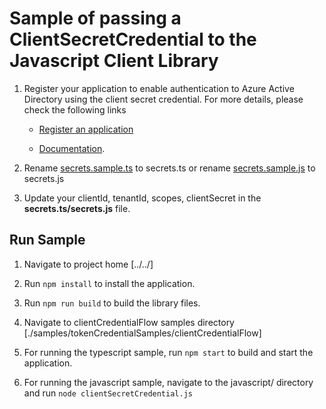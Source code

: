 # Sample of passing a ClientSecretCredential to the Javascript Client Library

1. Register your application to enable authentication to Azure Active Directory using the client secret credential. For more details, please check the following links

    - [Register an application](https://docs.microsoft.com/en-us/azure/active-directory/develop/quickstart-register-app)

    - [Documentation](https://docs.microsoft.com/en-us/azure/active-directory/develop/quickstart-configure-app-access-web-apis#add-credentials-to-your-web-application).

2. Rename [secrets.sample.ts](./typescript/secrets.sample.ts) to secrets.ts or rename [secrets.sample.js](./javascript/secrets.sample.js) to secrets.js

3. Update your clientId, tenantId, scopes, clientSecret in the **secrets.ts/secrets.js** file.

## Run Sample

1. Navigate to project home [../../]

2. Run `npm install` to install the application.

3. Run `npm run build` to build the library files.

4. Navigate to clientCredentialFlow samples directory [./samples/tokenCredentialSamples/clientCredentialFlow]

5. For running the typescript sample, run `npm start` to build and start the application.

6. For running the javascript sample, navigate to the javascript/ directory and run `node clientSecretCredential.js`
